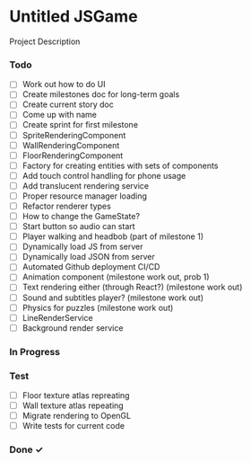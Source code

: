 # Untitled JSGame

Project Description

### Todo

- [ ] Work out how to do UI  
- [ ] Create milestones doc for long-term goals  
- [ ] Create current story doc  
- [ ] Come up with name  
- [ ] Create sprint for first milestone  
- [ ] SpriteRenderingComponent  
- [ ] WallRenderingComponent  
- [ ] FloorRenderingComponent  
- [ ] Factory for creating entities with sets of components  
- [ ] Add touch control handling for phone usage  
- [ ] Add translucent rendering service  
- [ ] Proper resource manager loading  
- [ ] Refactor renderer types  
- [ ] How to change the GameState?  
- [ ] Start button so audio can start  
- [ ] Player walking and headbob (part of milestone 1)  
- [ ] Dynamically load JS from server  
- [ ] Dynamically load JSON from server  
- [ ] Automated Github deployment CI/CD  
- [ ] Animation component (milestone work out, prob 1)  
- [ ] Text rendering either (through React?) (milestone work out)  
- [ ] Sound and subtitles player? (milestone work out)  
- [ ] Physics for puzzles (milestone work out)  
- [ ] LineRenderService  
- [ ] Background render service  

### In Progress


### Test

- [ ] Floor texture atlas repreating  
- [ ] Wall texture atlas repeating  
- [ ] Migrate rendering to OpenGL  
- [ ] Write tests for current code  

### Done ✓



